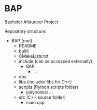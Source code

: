 # BAP
Bachelor Afstudeer Project 

Repository structure: 
- BAP (root)
    - README
    - build 
    - CMakeLists.txt
    - include (can be accessed externally)
        - BAP 
            - ....
    - doc
    - libs (included libs for C++)
    - scripts (Python scripts folder)
        - polynomial ... 
    - src (C++ source folder)
        - main.cpp 